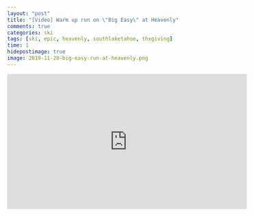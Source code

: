 ```yaml
---
layout: "post"
title: "[Video] Warm up run on \"Big Easy\" at Heavenly"
comments: true
categories: ski
tags: [ski, epic, heavenly, southlaketahoe, thxgiving]
time: 1
hidepostimage: true
image: 2019-11-28-big-easy-run-at-heavenly.png
---
```


<iframe width="560" height="315" src="https://www.youtube-nocookie.com/embed/5GXB91UygeQ" frameborder="0" allow="accelerometer; autoplay; encrypted-media; gyroscope; picture-in-picture" allowfullscreen></iframe>
